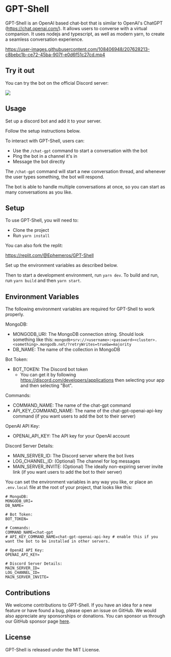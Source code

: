 # GPT-Shell

GPT-Shell is an OpenAI based chat-bot that is similar to OpenAI's ChatGPT (https://chat.openai.com/). It allows users to converse with a virtual companion. It uses nodejs and typescript, as well as modern yarn, to create a seamless conversation experience.

https://user-images.githubusercontent.com/108406948/207628213-c8bebc1b-ce72-45ba-907f-e0d6f51c27cd.mp4


## Try it out

You can try the bot on the official Discord server:

[![](https://dcbadge.vercel.app/api/server/TruuVEBmcC)](https://discord.gg/TruuVEBmcC)

## Usage

Set up a discord bot and add it to your server.

Follow the setup instructions below.

To interact with GPT-Shell, users can:
- Use the `/chat-gpt` command to start a conversation with the bot
- Ping the bot in a channel it's in
- Message the bot directly

The `/chat-gpt` command will start a new conversation thread, and whenever the user types something, the bot will respond.

The bot is able to handle multiple conversations at once,
so you can start as many conversations as you like.

## Setup

To use GPT-Shell, you will need to:
- Clone the project
- Run `yarn install`

You can also fork the replit:

https://replit.com/@Ephemeros/GPT-Shell

Set up the environment variables as described below.

Then to start a development environment, run `yarn dev`. To build and run, run `yarn build` and then `yarn start`.

## Environment Variables

The following environment variables are required for GPT-Shell to work properly.

MongoDB:
- MONGODB_URI: The MongoDB connection string. Should look something like this: `mongodb+srv://<username>:<password><cluster>.<something>.mongodb.net/?retryWrites=true&w=majority`
- DB_NAME: The name of the collection in MongoDB

Bot Token:
- BOT_TOKEN: The Discord bot token
  - You can get it by following https://discord.com/developers/applications then selecting your app and then selecting "Bot".

Commands:
- COMMAND_NAME: The name of the chat-gpt command
- API_KEY_COMMAND_NAME: The name of the chat-gpt-openai-api-key command (if you want users to add the bot to their server)

OpenAI API Key:
- OPENAI_API_KEY: The API key for your OpenAI account

Discord Server Details:
- MAIN_SERVER_ID: The Discord server where the bot lives
- LOG_CHANNEL_ID: (Optional) The channel for log messages
- MAIN_SERVER_INVITE: (Optional) The ideally non-expiring server invite link (if you want users to add the bot to their server)


You can set the environment variables in any way you like, or place an `.env.local` file at the root of your project,
that looks like this:

```
# MongoDB:
MONGODB_URI=
DB_NAME=

# Bot Token:
BOT_TOKEN=

# Commands:
COMMAND_NAME=chat-gpt
# API_KEY_COMMAND_NAME=chat-gpt-openai-api-key # enable this if you want the bot to be installed in other servers.

# OpenAI API Key:
OPENAI_API_KEY=

# Discord Server Details:
MAIN_SERVER_ID=
LOG_CHANNEL_ID=
MAIN_SERVER_INVITE=
```

## Contributions

We welcome contributions to GPT-Shell. If you have an idea for a new feature or have found a bug, please open an issue on GitHub. We would also appreciate any sponsorships or donations. You can sponsor us through our GitHub sponsor page [here](https://github.com/sponsors/firtoz).

## License

GPT-Shell is released under the MIT License.
